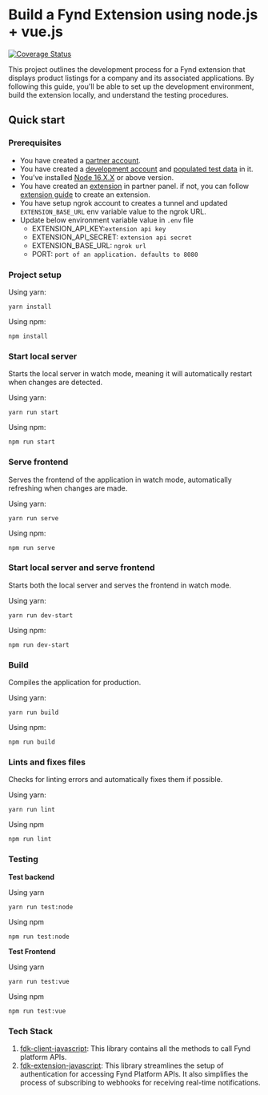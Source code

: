 # Build a Fynd Extension using node.js + vue.js

[![Coverage Status][coveralls-badge]]([coveralls-url])

This project outlines the development process for a Fynd extension that displays product listings for a company and its associated applications. By following this guide, you'll be able to set up the development environment, build the extension locally, and understand the testing procedures.

## Quick start
### Prerequisites
* You have created a [partner account](https://partners.fynd.com).
* You have created a [development account](https://partners.fynd.com/help/docs/partners/testing-extension/development-acc#create-development-account) and [populated test data](https://partners.fynd.com/help/docs/partners/testing-extension/development-acc#populate-test-data) in it.
* You’ve installed [Node 16.X.X](https://docs.npmjs.com/) or above version.
* You have created an [extension](https://partners.fynd.com) in partner panel. if not, you can follow [extension guide](https://partners.fynd.com/help/docs/partners/getting-started/create-extension) to create an extension.
* You have setup ngrok account to creates a tunnel and updated `EXTENSION_BASE_URL` env variable value to the ngrok URL.
* Update below environment variable value in `.env` file
    - EXTENSION_API_KEY:`extension api key`
    - EXTENSION_API_SECRET: `extension api secret`
    - EXTENSION_BASE_URL: `ngrok url`
    - PORT: `port of an application. defaults to 8080`


### Project setup
Using yarn:
```
yarn install
```
Using npm:
```
npm install
```

### Start local server
Starts the local server in watch mode, meaning it will automatically restart when changes are detected.

Using yarn:
```
yarn run start
```
Using npm:
```
npm run start
```

### Serve frontend
Serves the frontend of the application in watch mode, automatically refreshing when changes are made.

Using yarn:
```
yarn run serve
```
Using npm:
```
npm run serve
```

### Start local server and serve frontend
Starts both the local server and serves the frontend in watch mode.

Using yarn:
```
yarn run dev-start
```
Using npm:
```
npm run dev-start
```

### Build
Compiles the application for production.

Using yarn:
```
yarn run build
```
Using npm:
```
npm run build
```

### Lints and fixes files
Checks for linting errors and automatically fixes them if possible.

Using yarn:
```
yarn run lint
```
Using npm
```
npm run lint
```

### Testing
**Test backend**

Using yarn
```
yarn run test:node
```
Using npm
```
npm run test:node
```

**Test Frontend**

Using yarn
```
yarn run test:vue
```
Using npm
```
npm run test:vue
```

### Tech Stack
1. [fdk-client-javascript](https://github.com/gofynd/fdk-client-javascript): This library contains all the methods to call Fynd platform APIs.
2. [fdk-extension-javascript](https://github.com/gofynd/fdk-extension-javascript): This library streamlines the setup of authentication for accessing Fynd Platform APIs. It also simplifies the process of subscribing to webhooks for receiving real-time notifications.


[coveralls-badge]: https://coveralls.io/repos/github/gofynd/example-extension-javascript/badge.svg?branch=fpco-38359-test-case-setup&&kill_cache=1
[coveralls-url]: https://coveralls.io/github/gofynd/example-extension-javascript?branch=fpco-38359-test-case-setup